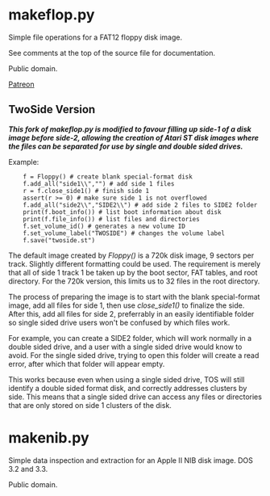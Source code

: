 # makeflop.py

Simple file operations for a FAT12 floppy disk image.

See comments at the top of the source file for documentation.

Public domain.

[Patreon](https://www.patreon.com/rainwarrior)

## TwoSide Version ##

***This fork of makeflop.py is modified to favour filling up side-1 of a disk image before side-2, allowing the creation of Atari ST disk images where the files can be separated for use by single and double sided drives.***

Example:
```
	f = Floppy() # create blank special-format disk
	f.add_all("side1\\","") # add side 1 files
	r = f.close_side1() # finish side 1
	assert(r >= 0) # make sure side 1 is not overflowed
	f.add_all("side2\\","SIDE2\\") # add side 2 files to SIDE2 folder
	print(f.boot_info()) # list boot information about disk
	print(f.file_info()) # list files and directories
	f.set_volume_id() # generates a new volume ID
	f.set_volume_label("TWOSIDE") # changes the volume label
	f.save("twoside.st")
```

The default image created by _Floppy()_ is a 720k disk image, 9 sectors per track. Slightly different formatting could be used. The requirement is merely that all of side 1 track 1 be taken up by the boot sector, FAT tables, and root directory. For the 720k version, this limits us to 32 files in the root directory.

The process of preparing the image is to start with the blank special-format image, add all files for side 1, then use _close_side1()_ to finalize the side. After this, add all files for side 2, preferrably in an easily identifiable folder so single sided drive users won't be confused by which files work.

For example, you can create a SIDE2 folder, which will work normally in a double sided drive, and a user with a single sided drive would know to avoid. For the single sided drive, trying to open this folder will create a read error, after which that folder will appear empty.

This works because even when using a single sided drive, TOS will still identify a double sided format disk, and correctly addresses clusters by side. This means that a single sided drive can access any files or directories that are only stored on side 1 clusters of the disk.

# makenib.py

Simple data inspection and extraction for an Apple II NIB disk image. DOS 3.2 and 3.3.

Public domain.
